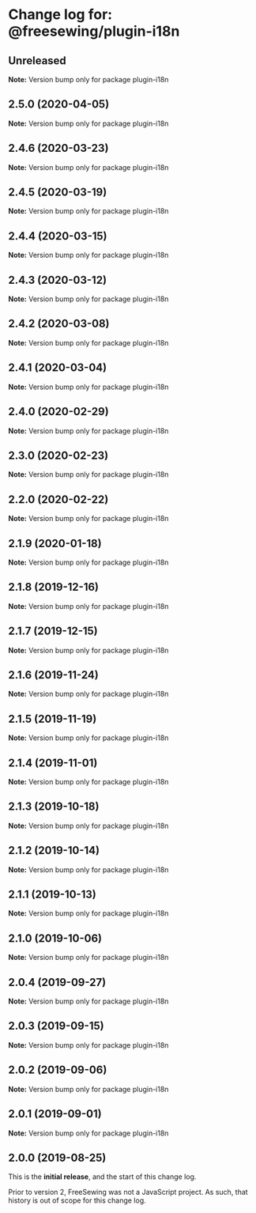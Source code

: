 # Change log for: @freesewing/plugin-i18n


## Unreleased

**Note:** Version bump only for package plugin-i18n


## 2.5.0 (2020-04-05)

**Note:** Version bump only for package plugin-i18n


## 2.4.6 (2020-03-23)

**Note:** Version bump only for package plugin-i18n


## 2.4.5 (2020-03-19)

**Note:** Version bump only for package plugin-i18n


## 2.4.4 (2020-03-15)

**Note:** Version bump only for package plugin-i18n


## 2.4.3 (2020-03-12)

**Note:** Version bump only for package plugin-i18n


## 2.4.2 (2020-03-08)

**Note:** Version bump only for package plugin-i18n


## 2.4.1 (2020-03-04)

**Note:** Version bump only for package plugin-i18n


## 2.4.0 (2020-02-29)

**Note:** Version bump only for package plugin-i18n


## 2.3.0 (2020-02-23)

**Note:** Version bump only for package plugin-i18n


## 2.2.0 (2020-02-22)

**Note:** Version bump only for package plugin-i18n


## 2.1.9 (2020-01-18)

**Note:** Version bump only for package plugin-i18n


## 2.1.8 (2019-12-16)

**Note:** Version bump only for package plugin-i18n


## 2.1.7 (2019-12-15)

**Note:** Version bump only for package plugin-i18n


## 2.1.6 (2019-11-24)

**Note:** Version bump only for package plugin-i18n


## 2.1.5 (2019-11-19)

**Note:** Version bump only for package plugin-i18n


## 2.1.4 (2019-11-01)

**Note:** Version bump only for package plugin-i18n


## 2.1.3 (2019-10-18)

**Note:** Version bump only for package plugin-i18n


## 2.1.2 (2019-10-14)

**Note:** Version bump only for package plugin-i18n


## 2.1.1 (2019-10-13)

**Note:** Version bump only for package plugin-i18n


## 2.1.0 (2019-10-06)

**Note:** Version bump only for package plugin-i18n


## 2.0.4 (2019-09-27)

**Note:** Version bump only for package plugin-i18n


## 2.0.3 (2019-09-15)

**Note:** Version bump only for package plugin-i18n


## 2.0.2 (2019-09-06)

**Note:** Version bump only for package plugin-i18n


## 2.0.1 (2019-09-01)

**Note:** Version bump only for package plugin-i18n




## 2.0.0 (2019-08-25)

This is the **initial release**, and the start of this change log.

Prior to version 2, FreeSewing was not a JavaScript project.
As such, that history is out of scope for this change log.
